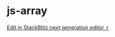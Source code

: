 # js-array

[Edit in StackBlitz next generation editor ⚡️](https://stackblitz.com/~/github.com/AdamShaikhJs/js-array)
